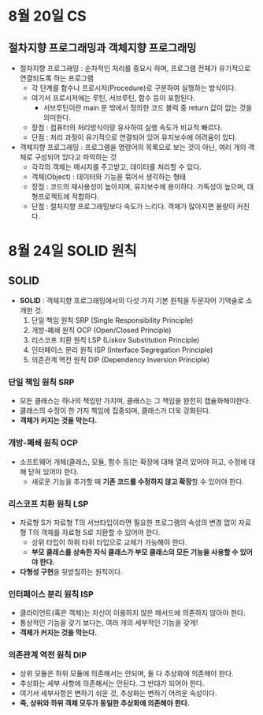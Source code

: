 # 8월 20일 CS
## 절차지향 프로그래밍과 객체지향 프로그래밍

- 절차지향 프로그래밍 : 순차적인 처리를 중요시 하며, 프로그램 전체가 유기적으로 연결되도록 하는 프로그램
   - 각 단계를 함수나 프로시저(Procedure)로 구분하여 실행하는 방식이다.
   - 여기서 프로시저에는 루틴, 서브루틴, 함수 등이 포함된다.
      - 서브루틴이란 main 문 밖에서 정의한 코드 블럭 중 return 값이 없는 것을 의미한다.
   - 장점 : 컴퓨터의 처리방식이랑 유사하여 실행 속도가 비교적 빠르다.
   - 단점 : 처리 과정이 유기적으로 연결되어 있어 유지보수에 어려움이 있다. 
- 객체지향 프로그래밍 : 프로그램을 명령어의 목록으로 보는 것이 아닌, 여러 개의 객체로 구성되어 있다고 파악하는 것
   - 각각의 객체는 메시지를 주고받고, 데이터를 처리할 수 있다.
   - 객체(Object) : 데이터와 기능을 묶어서 생각하는 형태
   - 장점 : 코드의 재사용성이 높아지며, 유지보수에 용이하다. 가독성이 높으며, 대형프로젝트에 적합하다.
   - 단점 : 절차지향 프로그래밍보다 속도가 느리다. 객체가 많아지면 용량이 커진다.


# 8월 24일 SOLID 원칙
## SOLID
- **SOLID** : 객체지향 프로그래밍에서의 다섯 가지 기본 원칙을 두문자어 기억술로 소개한 것.
   1. 단일 책임 원칙 SRP (Single Responsibility Principle)
   2. 개방-폐쇄 원칙 OCP (Open/Closed Principle)
   3. 리스코프 치환 원칙 LSP (Liskov Substitution Principle)
   4. 인터페이스 분리 원칙 ISP (Interface Segregation Principle)
   5. 의존관계 역전 원칙 DIP (Dependency Inversion Principle)

### 단일 책임 원칙 SRP
- 모든 클래스는 하나의 책임만 가지며, 클래스는 그 책임을 완전히 캡슐화해야한다.
- 클래스의 수정이 한 가지 책임에 집중되며, 클래스가 더욱 강화된다.
- **객체가 커지는 것을 막는다.**

### 개방-폐쇄 원칙 OCP
- 소프트웨어 개체(클래스, 모듈, 함수 등)는 확장에 대해 열려 있어야 하고, 수정에 대해 닫혀 있어야 한다.
   - 새로운 기능을 추가할 때 **기존 코드를 수정하지 않고 확장**할 수 있어야 한다.

### 리스코프 치환 원칙 LSP
- 자료형 S가 자료형 T의 서브타입이라면 필요한 프로그램의 속성의 변경 없이 자료형 T의 객체를 자료형 S로 치환할 수 있어야 한다.
   - 상위 타입이 하위 타위 타입으로 교체가 가능해야 한다. 
   - **부모 클래스를 상속한 자식 클래스가 부모 클래스의 모든 기능을 사용할 수 있어야 한다.**
- **다형성 구현**을 뒷받침하는 원칙이다.

### 인터페이스 분리 원칙 ISP
- 클라이언트(혹은 객체)는 자신이 이용하지 않은 메서드에 의존하지 않아야 한다.
- 통상적인 기능을 갖기 보다는, 여러 개의 세부적인 기능을 갖게!
- **객체가 커지는 것을 막는다.**

### 의존관계 역전 원칙 DIP
- 상위 모듈은 하위 모듈에 의존해서는 안되며, 둘 다 추상화에 의존해야 한다.
- 추상화는 세부 사항에 의존해서는 안된다. 그 반대가 되어야 한다.
- 여기서 세부사항은 변하기 쉬운 것, 추상화는 변하기 어려운 속성이다.
- **즉, 상위와 하위 객체 모두가 동일한 추상화에 의존해야 한다.**